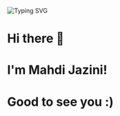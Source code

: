 ![Typing SVG](https://readme-typing-svg.demolab.com?font=Fira+Code&weight=500&size=24&pause=1000&color=F70000&center=true&vCenter=true&width=500&lines=Hello+World!;Welcome+to+my+GitHub!;I+love+coding!+💻)
# Hi there 👋
# I'm Mahdi Jazini!
# Good to see you :)

